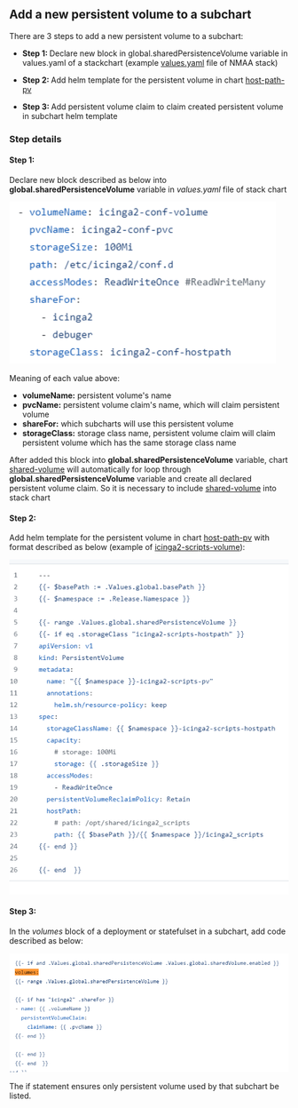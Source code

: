 ## Add a new persistent volume to a subchart

There are 3 steps to add a new persistent volume to a subchart:

- <b>Step 1: </b>Declare new block in global.sharedPersistenceVolume variable in values.yaml of a stackchart (example [values.yaml](https://github.com/moophat/SVTECH_Projects_Container/blob/master/kubernetes/nmaa/values.yaml) file of NMAA stack)

- <b>Step 2: </b>Add helm template for the persistent volume in chart [host-path-pv](https://github.com/svtechnmaa/charts/tree/main/kubernetes/host-path-pv/templates)

- <b>Step 3: </b>Add persistent volume claim to claim created persistent volume in subchart helm template

### Step details
#### Step 1:
Declare new block described as below into <b>global.sharedPersistenceVolume</b> variable in <i>values.yaml</i> file of stack chart

<img src="./images/pv_declare_block.png" alt="" />

Meaning of each value above:
- <b>volumeName:</b> persistent volume's name
- <b>pvcName:</b> persistent volume claim's name, which will claim persistent volume
- <b>shareFor:</b> which subcharts will use this persistent volume 
- <b>storageClass:</b> storage class name, persistent volume claim will claim persistent volume which has the same storage class name

After added this block into <b>global.sharedPersistenceVolume</b> variable, chart [shared-volume](https://github.com/svtechnmaa/charts/tree/main/kubernetes/shared-volume) will automatically for loop through <b>global.sharedPersistenceVolume</b> variable and create all declared persistent volume claim. So it is necessary to include [shared-volume](https://github.com/svtechnmaa/charts/tree/main/kubernetes/shared-volume) into stack chart

#### Step 2:
Add helm template for the persistent volume in chart [host-path-pv](https://github.com/svtechnmaa/charts/tree/main/kubernetes/host-path-pv/templates) with format described as below (example of [icinga2-scripts-volume](https://github.com/svtechnmaa/charts/blob/main/kubernetes/host-path-pv/templates/icinga2-scripts.yaml)):

<img src="./images/pv_example.png" alt="" />

#### Step 3:
In the <i>volumes</i> block of a deployment or statefulset in a subchart, add code described as below: 

<img src="./images/pvc_example.png" alt="" />

The if statement ensures only persistent volume used by that subchart be listed.


